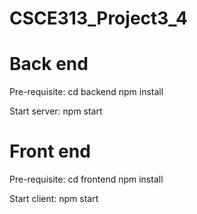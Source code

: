 # CSCE313_Project3_4

# Back end 
Pre-requisite:
cd backend
npm install

Start server:
npm start

# Front end
Pre-requisite:
cd frontend
npm install

Start client:
npm start
